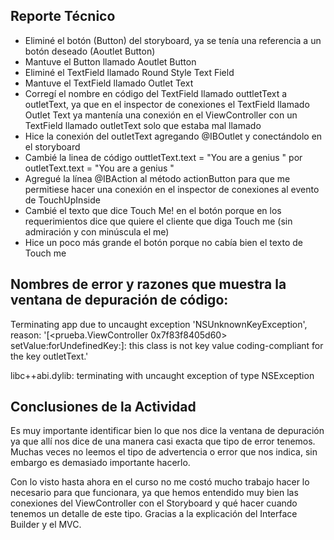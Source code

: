 ## Reporte Técnico
* Eliminé el botón (Button) del storyboard, ya se tenía una referencia a un botón deseado (Aoutlet Button)
* Mantuve el Button llamado Aoutlet Button
* Eliminé el TextField llamado Round Style Text Field
* Mantuve el TextField llamado Outlet Text
* Corregí el nombre en código del TextField llamado outtletText a outletText, ya que en el inspector de conexiones el TextField llamado Outlet Text ya mantenía una conexión en el ViewController con un TextField llamado outletText solo que estaba mal llamado
* Hice la conexión del outletText agregando @IBOutlet y conectándolo en el storyboard
* Cambié la linea de código outtletText.text = "You are a genius " por outletText.text = "You are a genius "
* Agregué la línea @IBAction al método actionButton para que me permitiese hacer una conexión en el inspector de conexiones al evento de TouchUpInside
* Cambié el texto que dice Touch Me! en el botón porque en los requerimientos dice que quiere el cliente que diga Touch me (sin admiración y con minúscula el me)
* Hice un poco más grande el botón porque no cabía bien el texto de Touch me

## Nombres de error y razones que muestra la ventana de depuración de código:
Terminating app due to uncaught exception 'NSUnknownKeyException', reason: '[<prueba.ViewController 0x7f83f8405d60> setValue:forUndefinedKey:]: this class is not key value coding-compliant for the key outletText.'

libc++abi.dylib: terminating with uncaught exception of type NSException

## Conclusiones de la Actividad
Es muy importante identificar bien lo que nos dice la ventana de depuración ya que allí nos dice de una manera casi exacta que tipo de error tenemos. Muchas veces no leemos el tipo de advertencia o error que nos indica, sin embargo es demasiado importante hacerlo.

Con lo visto hasta ahora en el curso no me costó mucho trabajo hacer lo necesario para que funcionara, ya que hemos entendido muy bien las conexiones del ViewController con el Storyboard y qué hacer cuando tenemos un detalle de este tipo. Gracias a la explicación del Interface Builder y el MVC.